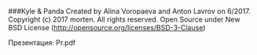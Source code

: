 ###Kyle & Panda
Created by Alina Voropaeva and Anton Lavrov on 6/2017.
Copyright (c) 2017 morten. All rights reserved.
Open Source under New BSD License (http://opensource.org/licenses/BSD-3-Clause)

Презентация: Pr.pdf